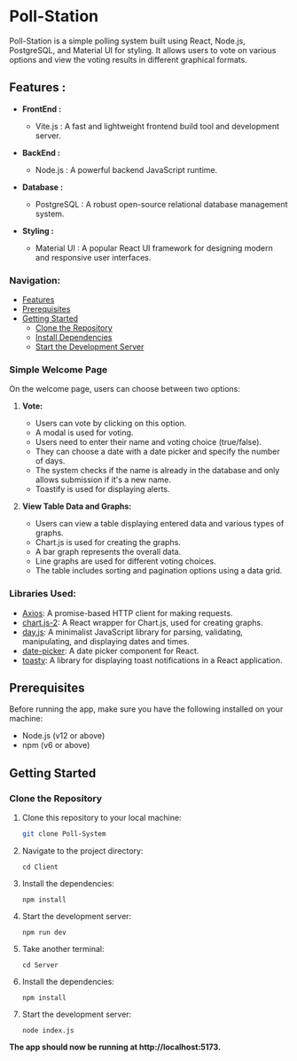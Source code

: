 # Poll-Station

Poll-Station is a simple polling system built using React, Node.js, PostgreSQL, and Material UI for styling. It allows users to vote on various options and view the voting results in different graphical formats.

## Features :
- **FrontEnd :**
  - Vite.js : A fast and lightweight frontend build tool and development server.
  
- **BackEnd :**
  -  Node.js : A powerful backend JavaScript runtime.
  
- **Database :**
  - PostgreSQL :  A robust open-source relational database management system.
  
- **Styling :**
  -  Material UI : A popular React UI framework for designing modern and responsive user interfaces.

### Navigation:

- [Features](#features)
- [Prerequisites](#prerequisites)
- [Getting Started](#getting-started)
  - [Clone the Repository](#clone-the-repository)
  - [Install Dependencies](#install-dependencies)
  - [Start the Development Server](#start-the-development-server)

### Simple Welcome Page

On the welcome page, users can choose between two options:

1. **Vote:**
   - Users can vote by clicking on this option.
   - A modal is used for voting.
   - Users need to enter their name and voting choice (true/false).
   - They can choose a date with a date picker and specify the number of days.
   - The system checks if the name is already in the database and only allows submission if it's a new name.
   - Toastify is used for displaying alerts.

2. **View Table Data and Graphs:**
   - Users can view a table displaying entered data and various types of graphs.
   - Chart.js is used for creating the graphs.
   - A bar graph represents the overall data.
   - Line graphs are used for different voting choices.
   - The table includes sorting and pagination options using a data grid.

### Libraries Used:
- [Axios](https://github.com/axios/axios): A promise-based HTTP client for making requests.
- [chart.js-2](https://github.com/reactchartjs/react-chartjs-2): A React wrapper for Chart.js, used for creating graphs.
- [day.js](https://github.com/iamkun/dayjs): A minimalist JavaScript library for parsing, validating, manipulating, and displaying dates and times.
- [date-picker](https://github.com/airbnb/react-dates): A date picker component for React.
- [toasty](https://github.com/apvarun/toasty): A library for displaying toast notifications in a React application.

## Prerequisites

Before running the app, make sure you have the following installed on your machine:

- Node.js (v12 or above)
- npm (v6 or above)

## Getting Started

### Clone the Repository

1. Clone this repository to your local machine:

   ```bash
   git clone Poll-System


3. Navigate to the project directory:

       cd Client


3. Install the dependencies:

       npm install

4. Start the development server:

       npm run dev

5. Take another terminal:

       cd Server

6. Install the dependencies:

       npm install

7. Start the development server:

       node index.js

**The app should now be running at http://localhost:5173.**
